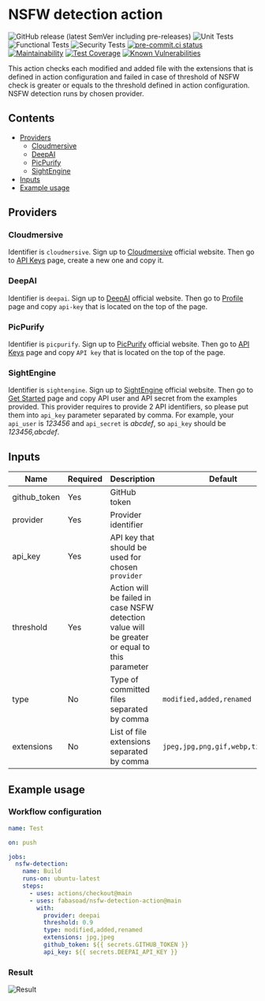 # NSFW detection action

![GitHub release (latest SemVer including pre-releases)](https://img.shields.io/github/v/release/fabasoad/nsfw-detection-action?include_prereleases)
![Unit Tests](https://github.com/fabasoad/nsfw-detection-action/workflows/Unit%20Tests/badge.svg)
![Functional Tests](https://github.com/fabasoad/nsfw-detection-action/workflows/Functional%20Tests/badge.svg)
![Security Tests](https://github.com/fabasoad/nsfw-detection-action/workflows/Security%20Tests/badge.svg)
[![pre-commit.ci status](https://results.pre-commit.ci/badge/github/fabasoad/nsfw-detection-action/main.svg)](https://results.pre-commit.ci/latest/github/fabasoad/nsfw-detection-action/main)
[![Maintainability](https://api.codeclimate.com/v1/badges/4b83792aebf367a33f6c/maintainability)](https://codeclimate.com/github/fabasoad/nsfw-detection-action/maintainability)
[![Test Coverage](https://api.codeclimate.com/v1/badges/4b83792aebf367a33f6c/test_coverage)](https://codeclimate.com/github/fabasoad/nsfw-detection-action/test_coverage)
[![Known Vulnerabilities](https://snyk.io/test/github/fabasoad/nsfw-detection-action/badge.svg?targetFile=package.json)](https://snyk.io/test/github/fabasoad/nsfw-detection-action?targetFile=package.json)

This action checks each modified and added file with the extensions that is defined
in action configuration and failed in case of threshold of NSFW check is greater
or equals to the threshold defined in action configuration. NSFW detection runs
by chosen provider.

## Contents

- [Providers](#providers)
  - [Cloudmersive](#cloudmersive)
  - [DeepAI](#deepai)
  - [PicPurify](#picpurify)
  - [SightEngine](#sightengine)
- [Inputs](#inputs)
- [Example usage](#example-usage)

## Providers

### Cloudmersive

Identifier is `cloudmersive`. Sign up to [Cloudmersive](https://cloudmersive.com/)
official website. Then go to [API Keys](https://account.cloudmersive.com/keys)
page, create a new one and copy it.

### DeepAI

Identifier is `deepai`. Sign up to [DeepAI](https://deepai.org/) official website.
Then go to [Profile](https://deepai.org/dashboard/profile) page and copy `api-key`
that is located on the top of the page.

### PicPurify

Identifier is `picpurify`. Sign up to [PicPurify](https://www.picpurify.com/)
official website. Then go to [API Keys](https://www.picpurify.com/apikey.html)
page and copy `API key` that is located on the top of the page.

### SightEngine

Identifier is `sightengine`. Sign up to [SightEngine](https://sightengine.com/)
official website. Then go to [Get Started](https://dashboard.sightengine.com/getstarted)
page and copy API user and API secret from the examples provided. This provider
requires to provide 2 API identifiers, so please put them into `api_key` parameter
separated by comma. For example, your `api_user` is _123456_ and `api_secret` is
_abcdef_, so `api_key` should be _123456,abcdef_.

## Inputs

| Name         | Required | Description                                                                                   | Default                          | Possible values                  |
|--------------|----------|-----------------------------------------------------------------------------------------------|----------------------------------|----------------------------------|
| github_token | Yes      | GitHub token                                                                                  |                                  | &lt;String&gt;                   |
| provider     | Yes      | Provider identifier                                                                           |                                  | &lt;String&gt;                   |
| api_key      | Yes      | API key that should be used for chosen `provider`                                             |                                  | &lt;String&gt;                   |
| threshold    | Yes      | Action will be failed in case NSFW detection value will be greater or equal to this parameter |                                  | &lt;Float&gt;                    |
| type         | No       | Type of committed files separated by comma                                                    | `modified,added,renamed`         | `modified,added,renamed`         |
| extensions   | No       | List of file extensions separated by comma                                                    | `jpeg,jpg,png,gif,webp,tiff,bmp` | `jpeg,jpg,png,gif,webp,tiff,bmp` |

## Example usage

### Workflow configuration

```yaml
name: Test

on: push

jobs:
  nsfw-detection:
    name: Build
    runs-on: ubuntu-latest
    steps:
      - uses: actions/checkout@main
      - uses: fabasoad/nsfw-detection-action@main
        with:
          provider: deepai
          threshold: 0.9
          type: modified,added,renamed
          extensions: jpg,jpeg
          github_token: ${{ secrets.GITHUB_TOKEN }}
          api_key: ${{ secrets.DEEPAI_API_KEY }}
```

### Result

![Result](screenshot.png)
